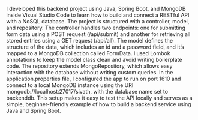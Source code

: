 I developed this backend project using Java, Spring Boot, and MongoDB inside Visual Studio Code to learn how to build and connect a RESTful API with a NoSQL database. The project is structured with a controller, model, and repository. The controller handles two endpoints: one for submitting form data using a POST request (/api/submit) and another for retrieving all stored entries using a GET request (/api/all). The model defines the structure of the data, which includes an id and a password field, and it’s mapped to a MongoDB collection called FormData. I used Lombok annotations to keep the model class clean and avoid writing boilerplate code. The repository extends MongoRepository, which allows easy interaction with the database without writing custom queries. In the application.properties file, I configured the app to run on port 1610 and connect to a local MongoDB instance using the URI mongodb://localhost:27017/sivath, with the database name set to backenddb. This setup makes it easy to test the API locally and serves as a simple, beginner-friendly example of how to build a backend service using Java and Spring Boot.

